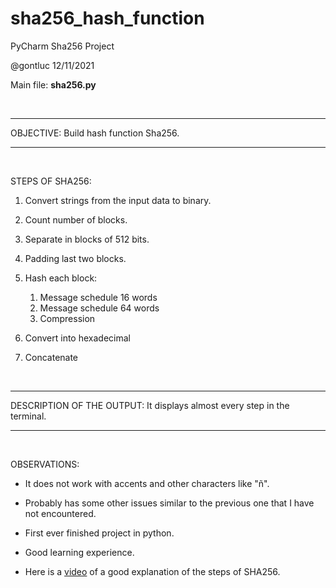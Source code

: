 # sha256_hash_function

PyCharm Sha256 Project

@gontluc 12/11/2021

Main file: **sha256.py**

<br/>

---

OBJECTIVE: Build hash function Sha256.

---

<br/>

STEPS OF SHA256:

1. Convert strings from the input data to binary.

2. Count number of blocks.

3. Separate in blocks of 512 bits.

4. Padding last two blocks.

5. Hash each block:
    1. Message schedule 16 words
    2. Message schedule 64 words
    3. Compression

6. Convert into hexadecimal

7. Concatenate

<br/>

---

DESCRIPTION OF THE OUTPUT: It displays almost every step in the terminal.

---

<br/>

OBSERVATIONS:

* It does not work with accents and other characters like "ñ".

* Probably has some other issues similar to the previous one that I have not encountered.

* First ever finished project in python.

* Good learning experience.

* Here is a [video](https://www.youtube.com/watch?v=f9EbD6iY9zI&ab_channel=learnmeabitcoin) of a good explanation of the steps of SHA256.

